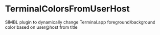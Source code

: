 TerminalColorsFromUserHost
==========================

SIMBL plugin to dynamically change Terminal.app foreground/background color based on user@host from title
